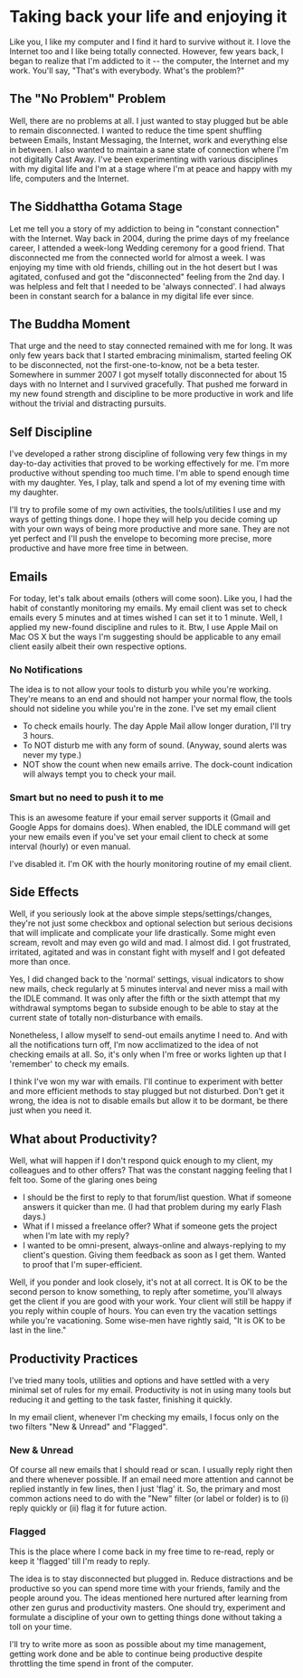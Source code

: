 # Taking back your life and enjoying it

Like you, I like my computer and I find it hard to survive without it. I love the Internet too and I like being totally connected. However, few years back, I began to realize that I'm addicted to it -- the computer, the Internet and my work. You'll say, "That's with everybody. What's the problem?"

## The "No Problem" Problem

Well, there are no problems at all. I just wanted to stay plugged but be able to remain disconnected. I wanted to reduce the time spent shuffling between Emails, Instant Messaging, the Internet, work and everything else in between. I also wanted to maintain a sane state of connection where I'm not digitally Cast Away. I've been experimenting with various disciplines with my digital life and I'm at a stage where I'm at peace and happy with my life, computers and the Internet.

## The Siddhattha Gotama Stage

Let me tell you a story of my addiction to being in "constant connection" with the Internet. Way back in 2004, during the prime days of my freelance career, I attended a week-long Wedding ceremony for a good friend. That disconnected me from the connected world for almost a week. I was enjoying my time with old friends, chilling out in the hot desert but I was agitated, confused and got the "disconnected" feeling from the 2nd day. I was helpless and felt that I needed to be 'always connected'. I had always been in constant search for a balance in my digital life ever since.

## The Buddha Moment

That urge and the need to stay connected remained with me for long. It was only few years back that I started embracing minimalism, started feeling OK to be disconnected, not the first-one-to-know, not be a beta tester. Somewhere in summer 2007 I got myself totally disconnected for about 15 days with no Internet and I survived gracefully. That pushed me forward in my new found strength and discipline to be more productive in work and life without the trivial and distracting pursuits.

## Self Discipline

I've developed a rather strong discipline of following very few things in my day-to-day activities that proved to be working effectively for me. I'm more productive without spending too much time. I'm able to spend enough time with my daughter. Yes, I play, talk and spend a lot of my evening time with my daughter.

I'll try to profile some of my own activities, the tools/utilities I use and my ways of getting things done. I hope they will help you decide coming up with your own ways of being more productive and more sane. They are not yet perfect and I'll push the envelope to becoming more precise, more productive and have more free time in between.

## Emails

For today, let's talk about emails (others will come soon). Like you, I had the habit of constantly monitoring my emails. My email client was set to check emails every 5 minutes and at times wished I can set it to 1 minute. Well, I applied my new-found discipline and rules to it. Btw, I use Apple Mail on Mac OS X but the ways I'm suggesting should be applicable to any email client easily albeit their own respective options.

### No Notifications

The idea is to not allow your tools to disturb you while you're working. They're means to an end and should not hamper your normal flow, the tools should not sideline you while you're in the zone. I've set my email client

- To check emails hourly. The day Apple Mail allow longer duration, I'll try 3 hours.
- To NOT disturb me with any form of sound. (Anyway, sound alerts was never my type.)
- NOT show the count when new emails arrive. The dock-count indication will always tempt you to check your mail.


### Smart but no need to push it to me

This is an awesome feature if your email server supports it (Gmail and Google Apps for domains does). When enabled, the IDLE command will get your new emails even if you've set your email client to check at some interval (hourly) or even manual.

I've disabled it. I'm OK with the hourly monitoring routine of my email client.

## Side Effects

Well, if you seriously look at the above simple steps/settings/changes, they're not just some checkbox and optional selection but serious decisions that will implicate and complicate your life drastically. Some might even scream, revolt and may even go wild and mad. I almost did. I got frustrated, irritated, agitated and was in constant fight with myself and I got defeated more than once.

Yes, I did changed back to the 'normal' settings, visual indicators to show new mails, check regularly at 5 minutes interval and never miss a mail with the IDLE command. It was only after the fifth or the sixth attempt that my withdrawal symptoms began to subside enough to be able to stay at the current state of totally non-disturbance with emails.

Nonetheless, I allow myself to send-out emails anytime I need to. And with all the notifications turn off, I'm now acclimatized to the idea of not checking emails at all. So, it's only when I'm free or works lighten up that I 'remember' to check my emails.

I think I've won my war with emails. I'll continue to experiment with better and more efficient methods to stay plugged but not disturbed. Don't get it wrong, the idea is not to disable emails but allow it to be dormant, be there just when you need it.

## What about Productivity?

Well, what will happen if I don't respond quick enough to my client, my colleagues and to other offers? That was the constant nagging feeling that I felt too. Some of the glaring ones being

- I should be the first to reply to that forum/list question. What if someone answers it quicker than me. (I had that problem during my early Flash days.)
- What if I missed a freelance offer? What if someone gets the project when I'm late with my reply?
- I wanted to be omni-present, always-online and always-replying to my client's question. Giving them feedback as soon as I get them. Wanted to proof that I'm super-efficient.

Well, if you ponder and look closely, it's not at all correct. It is OK to be the second person to know something, to reply after sometime, you'll always get the client if you are good with your work. Your client will still be happy if you reply within couple of hours. You can even try the vacation settings while you're vacationing. Some wise-men have rightly said, "It is OK to be last in the line."

## Productivity Practices

I've tried many tools, utilities and options and have settled with a very minimal set of rules for my email. Productivity is not in using many tools but reducing it and getting to the task faster, finishing it quickly.

In my email client, whenever I'm checking my emails, I focus only on the two filters "New & Unread" and "Flagged".


### New & Unread

Of course all new emails that I should read or scan. I usually reply right then and there whenever possible. If an email need more attention and cannot be replied instantly in few lines, then I just 'flag' it. So, the primary and most common actions need to do with the "New" filter (or label or folder) is to (i) reply quickly or (ii) flag it for future action.


### Flagged

This is the place where I come back in my free time to re-read, reply or keep it 'flagged' till I'm ready to reply.

The idea is to stay disconnected but plugged in. Reduce distractions and be productive so you can spend more time with your friends, family and the people around you. The ideas mentioned here nurtured after learning from other zen gurus and productivity masters. One should try, experiment and formulate a discipline of your own to getting things done without taking a toll on your time.

I'll try to write more as soon as possible about my time management, getting work done and be able to continue being productive despite throttling the time spend in front of the computer.
